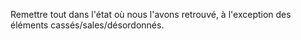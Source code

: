Remettre tout dans l'état où nous l'avons retrouvé, à l'exception des éléments cassés/sales/désordonnés.
